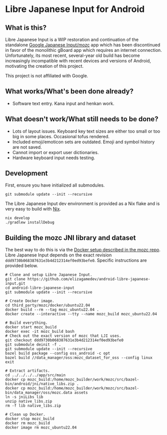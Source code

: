# Libre Japanese Input for Android

## What is this?

Libre Japanese Input is a WIP restoration and continuation of the standalone
[Google Japanese Input/mozc](https://github.com/google/mozc) app which has been
discontinued in favor of the monolithic gBoard app which requires an internet
connection. Unfortunately, its most recent, several-year old build has become
increasingly incompatible with recent devices and versions of Android,
motivating the creation of this project.

This project is not affiliated with Google.

## What works/What's been done already?

- Software text entry. Kana input and henkan work.

## What doesn't work/What still needs to be done?

- Lots of layout issues. Keyboard key text sizes are either too small or too big
  in some places. Occasional tofus rendered.
- Included emoji/emoticon sets are outdated. Emoji and symbol history are not
  saved.
- Cannot import or export user dictionaries.
- Hardware keyboard input needs testing.

## Development

First, ensure you have initialized all submodules.

```shell
git submodule update --init --recursive
```

The Libre Japanese Input dev environment is provided as a Nix flake and is very
easy to build with [Nix](https://nixos.org/).

```shell
nix develop
./gradlew installDebug
```

## Building the mozc JNI library and dataset

The best way to do this is via the [Docker setup described in the mozc
repo](https://github.com/google/mozc/blob/master/docs/build_mozc_in_docker.md).
Libre Japanese Input depends on the exact revision
`ddd9730b068387631e3b4d212314ef0ed93befe0`. Specific instructions are provided
below.

```shell
# Clone and setup Libre Japanese Input.
git clone https://github.com/elizagamedev/android-libre-japanese-input.git
cd android-libre-japanese-input
git submodule update --init --recursive

# Create Docker image.
cd third_party/mozc/docker/ubuntu22.04
docker build --rm --tag mozc_ubuntu22.04 .
docker create --interactive --tty --name mozc_build mozc_ubuntu22.04

# Build everything.
docker start mozc_build
docker exec -it mozc_build bash
# Check out the exact version of mozc that LJI uses.
git checkout ddd9730b068387631e3b4d212314ef0ed93befe0
git submodule deinit -f .
git submodule update --init --recursive
bazel build package --config oss_android -c opt
bazel build //data_manager/oss:mozc_dataset_for_oss --config linux
exit

# Extract artifacts.
cd ../../../../app/src/main
docker cp mozc_build:/home/mozc_builder/work/mozc/src/bazel-bin/android/jni/native_libs.zip .
docker cp mozc_build:/home/mozc_builder/work/mozc/src/bazel-bin/data_manager/oss/mozc.data assets
ln -s jniLibs lib
unzip native_libs.zip
rm -f lib native_libs.zip

# Clean up Docker.
docker stop mozc_build
docker rm mozc_build
docker image rm mozc_ubuntu22.04
```
